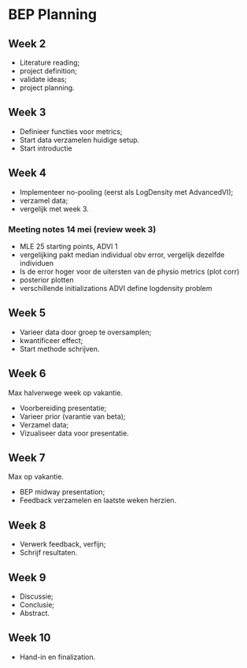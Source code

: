# BEP Planning

## Week 2

- Literature reading;
- project definition;
- validate ideas;
- project planning.

## Week 3

- Definieer functies voor metrics;
- Start data verzamelen huidige setup.
- Start introductie

## Week 4

- Implementeer no-pooling (eerst als LogDensity met AdvancedVI);
- verzamel data;
- vergelijk met week 3.

### Meeting notes 14 mei (review week 3)

- MLE 25 starting points, ADVI 1
- vergelijking pakt median individual obv error, vergelijk dezelfde individuen
- Is de error hoger voor de uitersten van de physio metrics (plot corr)
- posterior plotten
- verschillende initializations ADVI
define logdensity problem

## Week 5

- Varieer data door groep te oversamplen;
- kwantificeer effect;
- Start methode schrijven.

## Week 6

Max halverwege week op vakantie.

- Voorbereiding presentatie;
- Varieer prior (varantie van beta);
- Verzamel data;
- Vizualiseer data voor presentatie.

## Week 7

Max op vakantie.

- BEP midway presentation;
- Feedback verzamelen en laatste weken herzien.

## Week 8

- Verwerk feedback, verfijn;
- Schrijf resultaten.

## Week 9

- Discussie;
- Conclusie;
- Abstract.

## Week 10

- Hand-in en finalization.
